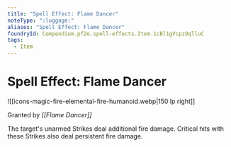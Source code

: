 ```yaml
---
title: "Spell Effect: Flame Dancer"
noteType: ":luggage:"
aliases: "Spell Effect: Flame Dancer"
foundryId: Compendium.pf2e.spell-effects.Item.1cBl1gVcpzOqlluC
tags:
  - Item
---
```


# Spell Effect: Flame Dancer
![[icons-magic-fire-elemental-fire-humanoid.webp|150 lp right]]

Granted by _[[Flame Dancer]]_

The target's unarmed Strikes deal additional fire damage. Critical hits with these Strikes also deal persistent fire damage.
